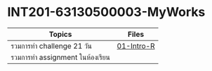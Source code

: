 # INT201-63130500003-MyWorks

| Topics                        | Files                                  |
| ----------------------------- | -------------------------------------- |
| รวมการทำ challenge 21 วัน      | [01-Intro-R](workshop/01-intro-R.md)   |
| รวมการทำ assignment ในห้องเรียน |
